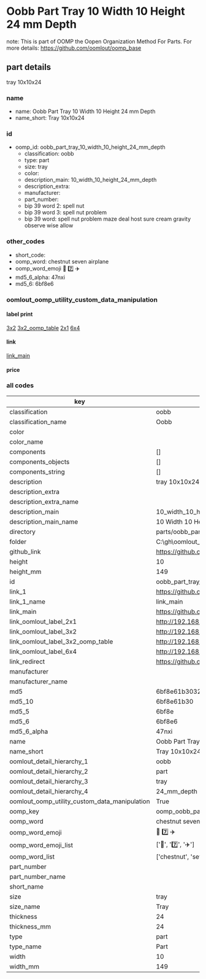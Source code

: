 # Oobb Part Tray 10 Width 10 Height 24 mm Depth  

note: This is part of OOMP the Oopen Organization Method For Parts. For more details: https://github.com/oomlout/oomp_base

##  part details
  



tray 10x10x24



### name
* name: Oobb Part Tray 10 Width 10 Height 24 mm Depth
* name_short: Tray 10x10x24 
### id
* oomp_id: oobb_part_tray_10_width_10_height_24_mm_depth
  * classification: oobb
  * type: part
  * size: tray
  * color: 
  * description_main: 10_width_10_height_24_mm_depth
  * description_extra: 
  * manufacturer: 
  * part_number: 
  * bip 39 word 2: spell nut
  * bip 39 word 3: spell nut problem
  * bip 39 word: spell nut problem maze deal host sure cream gravity observe wise allow

### other_codes
* short_code: 
* oomp_word: chestnut seven airplane
* oomp_word_emoji :chestnut: :seven: :airplane:
* md5_6_alpha: 47nxi
* md5_6: 6bf8e6






### oomlout_oomp_utility_custom_data_manipulation
#### label print
[3x2](http://192.168.1.245:1112/?label=oomp%2047nxi)
[3x2_oomp_table](http://192.168.1.108:1112/?label=oomp%2047nxi)
[2x1](http://192.168.1.242:1112/?label=oomp%2047nxi)
[6x4](http://192.168.1.55:1112/?label=oomp%2047nxi)    

#### link

[link_main](https://github.com/oomlout/oomlout_oobb_version_4_generated_parts/tree/main/navigation_oomp/oobb/part/tray/10_width_10_height_24_mm_depth/part)                              

#### price







### all codes 
| key | value |  
| --- | --- |  
| classification | oobb |  
| classification_name | Oobb |  
| color |  |  
| color_name |  |  
| components | [] |  
| components_objects | [] |  
| components_string | [] |  
| description | tray 10x10x24 |  
| description_extra |  |  
| description_extra_name |  |  
| description_main | 10_width_10_height_24_mm_depth |  
| description_main_name | 10 Width 10 Height 24 mm Depth |  
| directory | parts/oobb_part_tray_10_width_10_height_24_mm_depth |  
| folder | C:\gh\oomlout_oobb_version_4_generated_parts\parts\oobb_part_tray_10_width_10_height_24_mm_depth |  
| github_link | https://github.com/oomlout/oomlout_oomp_part_src/tree/main/parts/oobb_part_tray_10_width_10_height_24_mm_depth |  
| height | 10 |  
| height_mm | 149 |  
| id | oobb_part_tray_10_width_10_height_24_mm_depth |  
| link_1 | https://github.com/oomlout/oomlout_oobb_version_4_generated_parts/tree/main/navigation_oomp/oobb/part/tray/10_width_10_height_24_mm_depth/part |  
| link_1_name | link_main |  
| link_main | https://github.com/oomlout/oomlout_oobb_version_4_generated_parts/tree/main/navigation_oomp/oobb/part/tray/10_width_10_height_24_mm_depth/part |  
| link_oomlout_label_2x1 | http://192.168.1.242:1112/?label=oomp%2047nxi |  
| link_oomlout_label_3x2 | http://192.168.1.245:1112/?label=oomp%2047nxi |  
| link_oomlout_label_3x2_oomp_table | http://192.168.1.108:1112/?label=oomp%2047nxi |  
| link_oomlout_label_6x4 | http://192.168.1.55:1112/?label=oomp%2047nxi |  
| link_redirect | https://github.com/oomlout/oomlout_oobb_version_4_generated_parts/tree/main/parts/oobb_tray_10_10_24 |  
| manufacturer |  |  
| manufacturer_name |  |  
| md5 | 6bf8e61b3032fb41b81c189956e5ee89 |  
| md5_10 | 6bf8e61b30 |  
| md5_5 | 6bf8e |  
| md5_6 | 6bf8e6 |  
| md5_6_alpha | 47nxi |  
| name | Oobb Part Tray 10 Width 10 Height 24 mm Depth |  
| name_short | Tray 10x10x24  |  
| oomlout_detail_hierarchy_1 | oobb |  
| oomlout_detail_hierarchy_2 | part |  
| oomlout_detail_hierarchy_3 | tray |  
| oomlout_detail_hierarchy_4 | 24_mm_depth |  
| oomlout_oomp_utility_custom_data_manipulation | True |  
| oomp_key | oomp_oobb_part_tray_10_width_10_height_24_mm_depth |  
| oomp_word | chestnut seven airplane |  
| oomp_word_emoji | :chestnut: :seven: :airplane: |  
| oomp_word_emoji_list | [':chestnut:', ':seven:', ':airplane:'] |  
| oomp_word_list | ['chestnut', 'seven', 'airplane'] |  
| part_number |  |  
| part_number_name |  |  
| short_name |  |  
| size | tray |  
| size_name | Tray |  
| thickness | 24 |  
| thickness_mm | 24 |  
| type | part |  
| type_name | Part |  
| width | 10 |  
| width_mm | 149 |  
